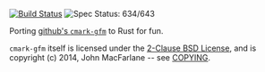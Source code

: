 [![Build Status](https://travis-ci.org/kivikakk/comrak.svg?branch=master)](https://travis-ci.org/kivikakk/comrak)
![Spec Status: 634/643](https://img.shields.io/badge/specs-634%2F643-yellow.svg)

Porting [github's `cmark-gfm`](https://github.com/github/cmark) to Rust for fun.

`cmark-gfm` itself is licensed under the
[2-Clause BSD License](https://opensource.org/licenses/BSD-2-Clause),
and is copyright (c) 2014, John MacFarlane -- see
[COPYING](https://github.com/github/cmark/blob/118ebb338840d67005ee57ec39060d2b68f4ec7c/COPYING).
